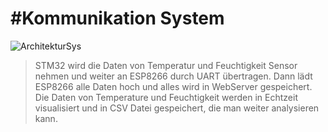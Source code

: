 #Kommunikation System
=========================

![ArchitekturSys]()

> STM32 wird die Daten von Temperatur und Feuchtigkeit Sensor nehmen und weiter an ESP8266 durch UART übertragen. Dann lädt ESP8266 alle Daten hoch und alles wird in WebServer gespeichert. Die Daten von Temperature und Feuchtigkeit werden in Echtzeit visualisiert und in CSV Datei gespeichert, die man weiter analysieren kann. 